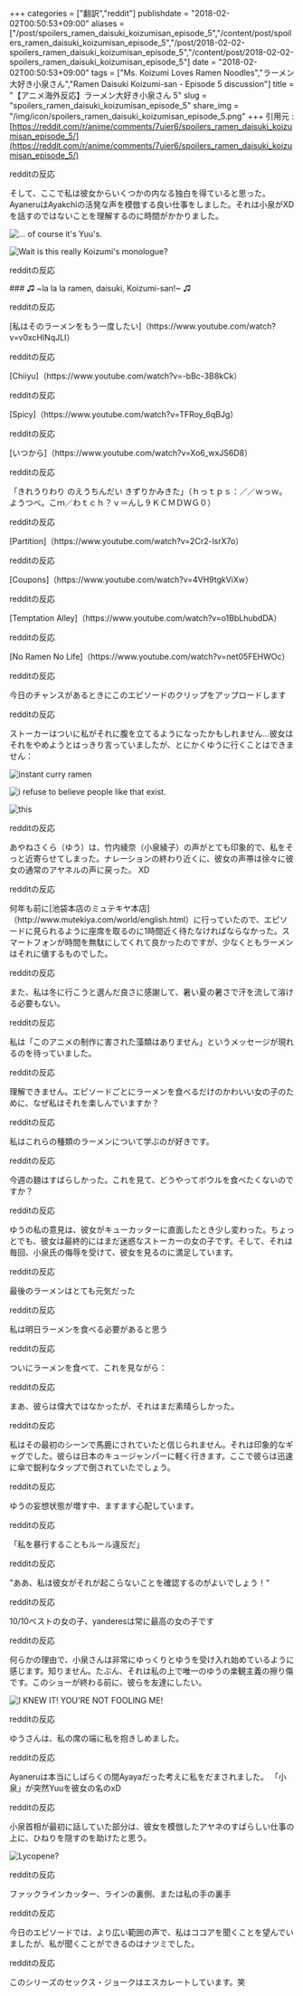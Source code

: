 +++
categories = ["翻訳","reddit"]
publishdate = "2018-02-02T00:50:53+09:00"
aliases = ["/post/spoilers_ramen_daisuki_koizumisan_episode_5","/content/post/spoilers_ramen_daisuki_koizumisan_episode_5","/post/2018-02-02-spoilers_ramen_daisuki_koizumisan_episode_5","/content/post/2018-02-02-spoilers_ramen_daisuki_koizumisan_episode_5"]
date = "2018-02-02T00:50:53+09:00"
tags = ["Ms. Koizumi Loves Ramen Noodles","ラーメン大好き小泉さん","Ramen Daisuki Koizumi-san - Episode 5 discussion"]
title = "【アニメ海外反応】ラーメン大好き小泉さん 5"
slug = "spoilers_ramen_daisuki_koizumisan_episode_5"
share_img = "/img/icon/spoilers_ramen_daisuki_koizumisan_episode_5.png"
+++
引用元 : [https://reddit.com/r/anime/comments/7uier6/spoilers_ramen_daisuki_koizumisan_episode_5/](https://reddit.com/r/anime/comments/7uier6/spoilers_ramen_daisuki_koizumisan_episode_5/)

<p><span class="reddit-comment">redditの反応</span></p>そして、ここで私は彼女からいくつかの内なる独白を得ていると思った。 AyaneruはAyakchiの活発な声を模倣する良い仕事をしました。それは小泉がXDを話すのではないことを理解するのに時間がかかりました。

![... of course it's Yuu's.](https://i.imgur.com/p2ehz4t.png)

![Wait is this really Koizumi's monologue?](https://i.imgur.com/vmMBcfC.png)

<p><span class="reddit-comment">redditの反応</span></p>### ♫ ~la la la ramen, daisuki, Koizumi-san!~ ♫

<p><span class="reddit-comment">redditの反応</span></p>[私はそのラーメンをもう一度したい]（https://www.youtube.com/watch?v=v0xcHlNqJLI）

<p><span class="reddit-comment">redditの反応</span></p>[Chiiyu]（https://www.youtube.com/watch?v=-bBc-3B8kCk）

<p><span class="reddit-comment">redditの反応</span></p>[Spicy]（https://www.youtube.com/watch?v=TFRoy_6qBJg）

<p><span class="reddit-comment">redditの反応</span></p>[いつから]（https://www.youtube.com/watch?v=Xo6_wxJS6D8）

<p><span class="reddit-comment">redditの反応</span></p>「きれうりわり のえうちんだい きずりかみきた」（ｈっｔｐｓ：／／ｗっｗ。ようつべ。こｍ／わｔｃｈ？ｖ＝んし９ＫＣＭＤＷＧ０）

<p><span class="reddit-comment">redditの反応</span></p>[Partition]（https://www.youtube.com/watch?v=2Cr2-lsrX7o）

<p><span class="reddit-comment">redditの反応</span></p>[Coupons]（https://www.youtube.com/watch?v=4VH9tgkViXw）

<p><span class="reddit-comment">redditの反応</span></p>[Temptation Alley]（https://www.youtube.com/watch?v=o1BbLhubdDA）

<p><span class="reddit-comment">redditの反応</span></p>[No Ramen No Life]（https://www.youtube.com/watch?v=net05FEHWOc）

<p><span class="reddit-comment">redditの反応</span></p>今日のチャンスがあるときにこのエピソードのクリップをアップロードします

<p><span class="reddit-comment">redditの反応</span></p>ストーカーはついに私がそれに腹を立てるようになったかもしれません...彼女はそれをやめようとはっきり言っていましたが、とにかくゆうに行くことはできません：

![instant curry ramen](https://i.imgur.com/XRKgsdr.jpg)

![i refuse to believe people like that exist.](https://i.imgur.com/Q6Lztw3.png)

![this](https://i.imgur.com/jC5SH2a.png)

<p><span class="reddit-comment">redditの反応</span></p>あやねさくら（ゆう）は、竹内綾奈（小泉綾子）の声がとても印象的で、私をそっと近寄らせてしまった。ナレーションの終わり近くに、彼女の声帯は徐々に彼女の通常のアヤネルの声に戻った。 XD

<p><span class="reddit-comment">redditの反応</span></p>何年も前に[池袋本店のミュテキヤ本店]（http://www.mutekiya.com/world/english.html）に行っていたので、エピソードに見られるように座席を取るのに1時間近く待たなければならなかった。スマートフォンが時間を無駄にしてくれて良かったのですが、少なくともラーメンはそれに値するものでした。

<p><span class="reddit-comment">redditの反応</span></p>また、私は冬に行こうと選んだ良さに感謝して、暑い夏の暑さで汗を流して溶ける必要もない。

<p><span class="reddit-comment">redditの反応</span></p>私は「このアニメの制作に害された藻類はありません」というメッセージが現れるのを待っていました。

<p><span class="reddit-comment">redditの反応</span></p>理解できません。エピソードごとにラーメンを食べるだけのかわいい女の子のために、なぜ私はそれを楽しんでいますか？

<p><span class="reddit-comment">redditの反応</span></p>私はこれらの種類のラーメンについて学ぶのが好きです。

<p><span class="reddit-comment">redditの反応</span></p>今週の麺はすばらしかった。これを見て、どうやってボウルを食べたくないのですか？

<p><span class="reddit-comment">redditの反応</span></p>ゆうの私の意見は、彼女がキューカッターに直面したとき少し変わった。ちょっとでも、彼女は最終的にはまだ迷惑なストーカーの女の子です。そして、それは毎回、小泉氏の侮辱を受けて、彼女を見るのに満足しています。

<p><span class="reddit-comment">redditの反応</span></p>最後のラーメンはとても元気だった

<p><span class="reddit-comment">redditの反応</span></p>私は明日ラーメンを食べる必要があると思う

<p><span class="reddit-comment">redditの反応</span></p>ついにラーメンを食べて、これを見ながら：

<p><span class="reddit-comment">redditの反応</span></p>まあ、彼らは偉大ではなかったが、それはまだ素晴らしかった。

<p><span class="reddit-comment">redditの反応</span></p>私はその最初のシーンで馬鹿にされていたと信じられません。それは印象的なギャグでした。彼らは日本のキュージャンパーに軽く行きます。ここで彼らは迅速に傘で鋭利なタップで倒されていたでしょう。

<p><span class="reddit-comment">redditの反応</span></p>ゆうの妄想状態が増す中、ますます心配しています。

<p><span class="reddit-comment">redditの反応</span></p>「私を暴行することもルール違反だ」

<p><span class="reddit-comment">redditの反応</span></p>"ああ、私は彼女がそれが起こらないことを確認するのがよいでしょう！"

<p><span class="reddit-comment">redditの反応</span></p>10/10ベストの女の子、yanderesは常に最高の女の子です

<p><span class="reddit-comment">redditの反応</span></p>何らかの理由で、小泉さんは非常にゆっくりとゆうを受け入れ始めているように感じます。知りません。たぶん、それは私の上で唯一のゆうの楽観主義の擦り傷です。このショーが終わる前に、彼らを友達にしたい。

![I KNEW IT! YOU'RE NOT FOOLING ME!](https://i.imgur.com/DtEcTDA.jpg)

<p><span class="reddit-comment">redditの反応</span></p>ゆうさんは、私の席の端に私を抱きしめました。

<p><span class="reddit-comment">redditの反応</span></p>Ayaneruは本当にしばらくの間Ayayaだった考えに私をだまされました。 「小泉」が突然Yuuを彼女の名のxD

<p><span class="reddit-comment">redditの反応</span></p>小泉首相が最初に話していた部分は、彼女を模倣したアヤネのすばらしい仕事の上に、ひねりを隠すのを助けたと思う。

![Lycopene?](https://myswordisunbelievablydull.files.wordpress.com/2010/12/coalguys-k-on-s2-20-89ab8321-mkv_snapshot_20-42_2010-12-18_04-20-01.jpg)

<p><span class="reddit-comment">redditの反応</span></p>ファックラインカッター、ラインの裏側、または私の手の裏手

<p><span class="reddit-comment">redditの反応</span></p>今日のエピソードでは、より広い範囲の声で、私はココアを聞くことを望んでいましたが、私が聞くことができるのはナツミでした。

<p><span class="reddit-comment">redditの反応</span></p>このシリーズのセックス・ジョークはエスカレートしています。笑
